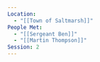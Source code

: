 ```yaml
---
Location:
  - "[[Town of Saltmarsh]]"
People Met:
  - "[[Sergeant Ben]]"
  - "[[Martin Thompson]]"
Session: 2
---
```

